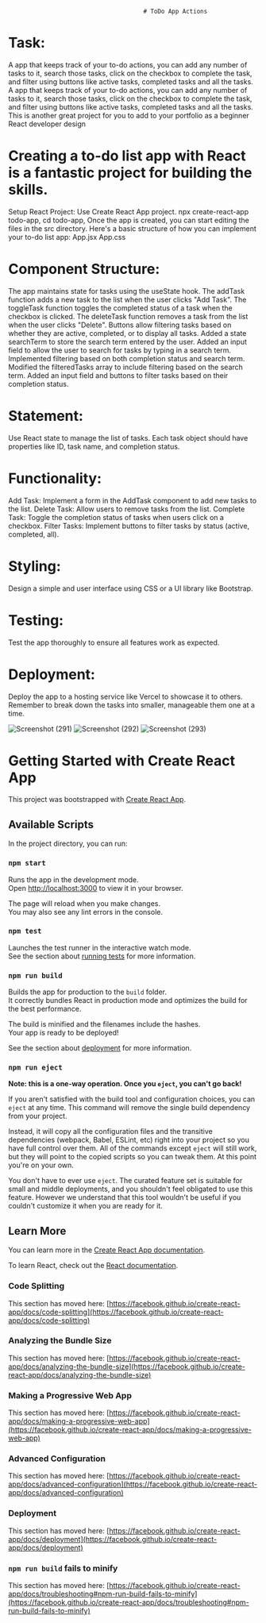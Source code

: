                                           # ToDo App Actions
# Task:
A app that keeps track of your to-do actions, you can add any number of tasks to it, search those tasks, click on the checkbox to complete the task, and filter using buttons like active tasks, completed tasks and all the tasks. 
A app that keeps track of your to-do actions, you can add any number of tasks to it, search those tasks, click on the checkbox to complete the task, and filter using buttons like active tasks, completed tasks and all the tasks. This is another great project for you to add to your portfolio as a beginner React developer design 

# Creating a to-do list app with React is a fantastic project for building the skills.

Setup React Project: Use Create React App project.
npx create-react-app todo-app,
cd todo-app,
Once the app is created, you can start editing the files in the src directory.
Here's a basic structure of how you can implement your to-do list app:
App.jsx
App.css

# Component Structure:

The app maintains state for tasks using the useState hook.
The addTask function adds a new task to the list when the user clicks "Add Task".
The toggleTask function toggles the completed status of a task when the checkbox is clicked.
The deleteTask function removes a task from the list when the user clicks "Delete".
Buttons allow filtering tasks based on whether they are active, completed, or to display all tasks.
Added a state searchTerm to store the search term entered by the user.
Added an input field to allow the user to search for tasks by typing in a search term.
Implemented filtering based on both completion status and search term.
Modified the filteredTasks array to include filtering based on the search term.
Added an input field and buttons to filter tasks based on their completion status.

# Statement:
Use React state to manage the list of tasks.
Each task object should have properties like ID, task name, and completion status.
# Functionality:
Add Task: Implement a form in the AddTask component to add new tasks to the list.
Delete Task: Allow users to remove tasks from the list.
Complete Task: Toggle the completion status of tasks when users click on a checkbox.
Filter Tasks: Implement buttons to filter tasks by status (active, completed, all).

# Styling:
Design a simple and user interface using CSS or a UI library like Bootstrap.
# Testing:
Test the app thoroughly to ensure all features work as expected.
# Deployment:
Deploy the app to a hosting service like Vercel to showcase it to others.
Remember to break down the tasks into smaller, manageable them one at a time.

![Screenshot (291)](https://github.com/ShaikArshad1234/React-ToDoApp/assets/115883482/cbfc439d-55e1-437c-9282-d0d38a1317d7)
![Screenshot (292)](https://github.com/ShaikArshad1234/React-ToDoApp/assets/115883482/a7795f19-aa11-426b-9cf1-7900b5a6a3e8)
![Screenshot (293)](https://github.com/ShaikArshad1234/React-ToDoApp/assets/115883482/23bb736e-8d57-4bf9-8035-5e09377da937)

# Getting Started with Create React App

This project was bootstrapped with [Create React App](https://github.com/facebook/create-react-app).

## Available Scripts

In the project directory, you can run:

### `npm start`

Runs the app in the development mode.\
Open [http://localhost:3000](http://localhost:3000) to view it in your browser.

The page will reload when you make changes.\
You may also see any lint errors in the console.

### `npm test`

Launches the test runner in the interactive watch mode.\
See the section about [running tests](https://facebook.github.io/create-react-app/docs/running-tests) for more information.

### `npm run build`

Builds the app for production to the `build` folder.\
It correctly bundles React in production mode and optimizes the build for the best performance.

The build is minified and the filenames include the hashes.\
Your app is ready to be deployed!

See the section about [deployment](https://facebook.github.io/create-react-app/docs/deployment) for more information.

### `npm run eject`

**Note: this is a one-way operation. Once you `eject`, you can't go back!**

If you aren't satisfied with the build tool and configuration choices, you can `eject` at any time. This command will remove the single build dependency from your project.

Instead, it will copy all the configuration files and the transitive dependencies (webpack, Babel, ESLint, etc) right into your project so you have full control over them. All of the commands except `eject` will still work, but they will point to the copied scripts so you can tweak them. At this point you're on your own.

You don't have to ever use `eject`. The curated feature set is suitable for small and middle deployments, and you shouldn't feel obligated to use this feature. However we understand that this tool wouldn't be useful if you couldn't customize it when you are ready for it.

## Learn More

You can learn more in the [Create React App documentation](https://facebook.github.io/create-react-app/docs/getting-started).

To learn React, check out the [React documentation](https://reactjs.org/).

### Code Splitting

This section has moved here: [https://facebook.github.io/create-react-app/docs/code-splitting](https://facebook.github.io/create-react-app/docs/code-splitting)

### Analyzing the Bundle Size

This section has moved here: [https://facebook.github.io/create-react-app/docs/analyzing-the-bundle-size](https://facebook.github.io/create-react-app/docs/analyzing-the-bundle-size)

### Making a Progressive Web App

This section has moved here: [https://facebook.github.io/create-react-app/docs/making-a-progressive-web-app](https://facebook.github.io/create-react-app/docs/making-a-progressive-web-app)

### Advanced Configuration

This section has moved here: [https://facebook.github.io/create-react-app/docs/advanced-configuration](https://facebook.github.io/create-react-app/docs/advanced-configuration)

### Deployment

This section has moved here: [https://facebook.github.io/create-react-app/docs/deployment](https://facebook.github.io/create-react-app/docs/deployment)

### `npm run build` fails to minify

This section has moved here: [https://facebook.github.io/create-react-app/docs/troubleshooting#npm-run-build-fails-to-minify](https://facebook.github.io/create-react-app/docs/troubleshooting#npm-run-build-fails-to-minify)
